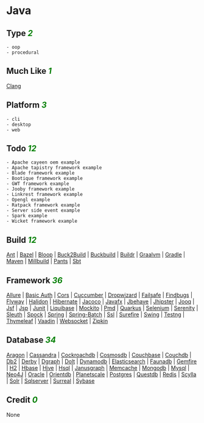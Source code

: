 # Java

## Type <i style='color:green;'>2</i>
	- oop
	- procedural
## Much Like <i style='color:green;'>1</i>
[Clang](CLANG.md)
## Platform <i style='color:green;'>3</i>
	- cli
	- desktop
	- web
## Todo <i style='color:green;'>12</i>
	- Apache cayeen oem example
	- Apache tapistry framework example
	- Blade framework example
	- Bootique framework example
	- GWT framework example
	- Jooby framework example
	- Linkrest framework example
	- Opengl example
	- Ratpack framework example
	- Server side event example
	- Spark example
	- Wicket framework example
## Build <i style='color:green;'>12</i>
[Ant](https://github.com/bearddan2000?tab=repositories&q=java+ant&type=&language=&sort=) | [Bazel](https://github.com/bearddan2000?tab=repositories&q=java+bazel&type=&language=&sort=) | [Bloop](https://github.com/bearddan2000?tab=repositories&q=java+bloop&type=&language=&sort=) | [Buck2Build](https://github.com/bearddan2000?tab=repositories&q=java+buck2build&type=&language=&sort=) | [Buckbuild](https://github.com/bearddan2000?tab=repositories&q=java+buckbuild&type=&language=&sort=) | [Buildr](https://github.com/bearddan2000?tab=repositories&q=java+buildr&type=&language=&sort=) | [Graalvm](https://github.com/bearddan2000?tab=repositories&q=java+graalvm&type=&language=&sort=) | [Gradle](https://github.com/bearddan2000?tab=repositories&q=java+gradle&type=&language=&sort=) | [Maven](https://github.com/bearddan2000?tab=repositories&q=java+maven&type=&language=&sort=) | [Millbuild](https://github.com/bearddan2000?tab=repositories&q=java+millbuild&type=&language=&sort=) | [Pants](https://github.com/bearddan2000?tab=repositories&q=java+pants&type=&language=&sort=) | [Sbt](https://github.com/bearddan2000?tab=repositories&q=java+sbt&type=&language=&sort=)
## Framework <i style='color:green;'>36</i>
[Allure](https://github.com/bearddan2000?tab=repositories&q=java+allure&type=&language=&sort=) | [Basic Auth](https://github.com/bearddan2000?tab=repositories&q=java+basic%20auth&type=&language=&sort=) | [Cors](https://github.com/bearddan2000?tab=repositories&q=java+cors&type=&language=&sort=) | [Cuccumber](https://github.com/bearddan2000?tab=repositories&q=java+cuccumber&type=&language=&sort=) | [Dropwizard](https://github.com/bearddan2000?tab=repositories&q=java+dropwizard&type=&language=&sort=) | [Failsafe](https://github.com/bearddan2000?tab=repositories&q=java+failsafe&type=&language=&sort=) | [Findbugs](https://github.com/bearddan2000?tab=repositories&q=java+findbugs&type=&language=&sort=) | [Flyway](https://github.com/bearddan2000?tab=repositories&q=java+flyway&type=&language=&sort=) | [Halidon](https://github.com/bearddan2000?tab=repositories&q=java+halidon&type=&language=&sort=) | [Hibernate](https://github.com/bearddan2000?tab=repositories&q=java+hibernate&type=&language=&sort=) | [Jacoco](https://github.com/bearddan2000?tab=repositories&q=java+jacoco&type=&language=&sort=) | [Javafx](https://github.com/bearddan2000?tab=repositories&q=java+javafx&type=&language=&sort=) | [Jbehave](https://github.com/bearddan2000?tab=repositories&q=java+jbehave&type=&language=&sort=) | [Jhipster](https://github.com/bearddan2000?tab=repositories&q=java+jhipster&type=&language=&sort=) | [Jooq](https://github.com/bearddan2000?tab=repositories&q=java+jooq&type=&language=&sort=) | [Jsf](https://github.com/bearddan2000?tab=repositories&q=java+jsf&type=&language=&sort=) | [Jsp](https://github.com/bearddan2000?tab=repositories&q=java+jsp&type=&language=&sort=) | [Junit](https://github.com/bearddan2000?tab=repositories&q=java+junit&type=&language=&sort=) | [Liquibase](https://github.com/bearddan2000?tab=repositories&q=java+liquibase&type=&language=&sort=) | [Mockito](https://github.com/bearddan2000?tab=repositories&q=java+mockito&type=&language=&sort=) | [Pmd](https://github.com/bearddan2000?tab=repositories&q=java+pmd&type=&language=&sort=) | [Quarkus](https://github.com/bearddan2000?tab=repositories&q=java+quarkus&type=&language=&sort=) | [Selenium](https://github.com/bearddan2000?tab=repositories&q=java+selenium&type=&language=&sort=) | [Serenity](https://github.com/bearddan2000?tab=repositories&q=java+serenity&type=&language=&sort=) | [Sleuth](https://github.com/bearddan2000?tab=repositories&q=java+sleuth&type=&language=&sort=) | [Spock](https://github.com/bearddan2000?tab=repositories&q=java+spock&type=&language=&sort=) | [Spring](https://github.com/bearddan2000?tab=repositories&q=java+spring&type=&language=&sort=) | [Spring-Batch](https://github.com/bearddan2000?tab=repositories&q=java+spring-batch&type=&language=&sort=) | [Ssl](https://github.com/bearddan2000?tab=repositories&q=java+ssl&type=&language=&sort=) | [Surefire](https://github.com/bearddan2000?tab=repositories&q=java+surefire&type=&language=&sort=) | [Swing](https://github.com/bearddan2000?tab=repositories&q=java+swing&type=&language=&sort=) | [Testng](https://github.com/bearddan2000?tab=repositories&q=java+testng&type=&language=&sort=) | [Thymeleaf](https://github.com/bearddan2000?tab=repositories&q=java+thymeleaf&type=&language=&sort=) | [Vaadin](https://github.com/bearddan2000?tab=repositories&q=java+vaadin&type=&language=&sort=) | [Websocket](https://github.com/bearddan2000?tab=repositories&q=java+websocket&type=&language=&sort=) | [Zipkin](https://github.com/bearddan2000?tab=repositories&q=java+zipkin&type=&language=&sort=)
## Database <i style='color:green;'>34</i>
[Aragon](https://github.com/bearddan2000?tab=repositories&q=java+aragon&type=&language=&sort=) | [Cassandra](https://github.com/bearddan2000?tab=repositories&q=java+cassandra&type=&language=&sort=) | [Cockroachdb](https://github.com/bearddan2000?tab=repositories&q=java+cockroachdb&type=&language=&sort=) | [Cosmosdb](https://github.com/bearddan2000?tab=repositories&q=java+cosmosdb&type=&language=&sort=) | [Couchbase](https://github.com/bearddan2000?tab=repositories&q=java+couchbase&type=&language=&sort=) | [Couchdb](https://github.com/bearddan2000?tab=repositories&q=java+couchdb&type=&language=&sort=) | [Db2](https://github.com/bearddan2000?tab=repositories&q=java+db2&type=&language=&sort=) | [Derby](https://github.com/bearddan2000?tab=repositories&q=java+derby&type=&language=&sort=) | [Dgraph](https://github.com/bearddan2000?tab=repositories&q=java+dgraph&type=&language=&sort=) | [Dolt](https://github.com/bearddan2000?tab=repositories&q=java+dolt&type=&language=&sort=) | [Dynamodb](https://github.com/bearddan2000?tab=repositories&q=java+dynamodb&type=&language=&sort=) | [Elasticsearch](https://github.com/bearddan2000?tab=repositories&q=java+elasticsearch&type=&language=&sort=) | [Faunadb](https://github.com/bearddan2000?tab=repositories&q=java+faunadb&type=&language=&sort=) | [Gemfire](https://github.com/bearddan2000?tab=repositories&q=java+gemfire&type=&language=&sort=) | [H2](https://github.com/bearddan2000?tab=repositories&q=java+h2&type=&language=&sort=) | [Hbase](https://github.com/bearddan2000?tab=repositories&q=java+hbase&type=&language=&sort=) | [Hive](https://github.com/bearddan2000?tab=repositories&q=java+hive&type=&language=&sort=) | [Hsql](https://github.com/bearddan2000?tab=repositories&q=java+hsql&type=&language=&sort=) | [Janusgraph](https://github.com/bearddan2000?tab=repositories&q=java+janusgraph&type=&language=&sort=) | [Memcache](https://github.com/bearddan2000?tab=repositories&q=java+memcache&type=&language=&sort=) | [Mongodb](https://github.com/bearddan2000?tab=repositories&q=java+mongodb&type=&language=&sort=) | [Mysql](https://github.com/bearddan2000?tab=repositories&q=java+mysql&type=&language=&sort=) | [Neo4J](https://github.com/bearddan2000?tab=repositories&q=java+neo4j&type=&language=&sort=) | [Oracle](https://github.com/bearddan2000?tab=repositories&q=java+oracle&type=&language=&sort=) | [Orientdb](https://github.com/bearddan2000?tab=repositories&q=java+orientdb&type=&language=&sort=) | [Planetscale](https://github.com/bearddan2000?tab=repositories&q=java+planetscale&type=&language=&sort=) | [Postgres](https://github.com/bearddan2000?tab=repositories&q=java+postgres&type=&language=&sort=) | [Questdb](https://github.com/bearddan2000?tab=repositories&q=java+questdb&type=&language=&sort=) | [Redis](https://github.com/bearddan2000?tab=repositories&q=java+redis&type=&language=&sort=) | [Scylla](https://github.com/bearddan2000?tab=repositories&q=java+scylla&type=&language=&sort=) | [Solr](https://github.com/bearddan2000?tab=repositories&q=java+solr&type=&language=&sort=) | [Sqlserver](https://github.com/bearddan2000?tab=repositories&q=java+sqlserver&type=&language=&sort=) | [Surreal](https://github.com/bearddan2000?tab=repositories&q=java+surreal&type=&language=&sort=) | [Sybase](https://github.com/bearddan2000?tab=repositories&q=java+sybase&type=&language=&sort=)
## Credit <i style='color:green;'>0</i>
None